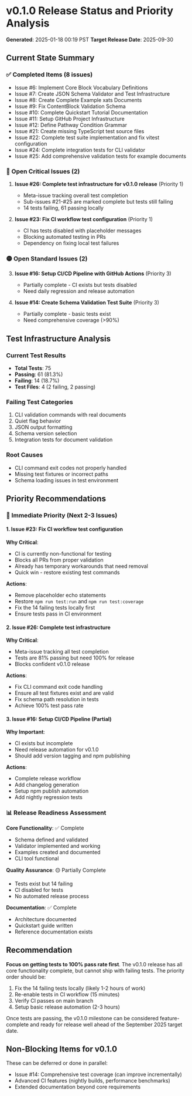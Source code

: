 # v0.1.0 Release Status and Priority Analysis

**Generated**: 2025-01-18 00:19 PST
**Target Release Date**: 2025-09-30

## Current State Summary

### ✅ Completed Items (8 issues)
- Issue #6: Implement Core Block Vocabulary Definitions
- Issue #7: Create JSON Schema Validator and Test Infrastructure  
- Issue #8: Create Complete Example xats Documents
- Issue #9: Fix ContentBlock Validation Schema
- Issue #10: Complete Quickstart Tutorial Documentation
- Issue #11: Setup GitHub Project Infrastructure
- Issue #12: Define Pathway Condition Grammar
- Issue #21: Create missing TypeScript test source files
- Issue #22: Complete test suite implementation and fix vitest configuration
- Issue #24: Complete integration tests for CLI validator
- Issue #25: Add comprehensive validation tests for example documents

### 🔴 Open Critical Issues (2)
1. **Issue #26: Complete test infrastructure for v0.1.0 release** (Priority 1)
   - Meta-issue tracking overall test completion
   - Sub-issues #21-#25 are marked complete but tests still failing
   - 14 tests failing, 61 passing locally
   
2. **Issue #23: Fix CI workflow test configuration** (Priority 1)
   - CI has tests disabled with placeholder messages
   - Blocking automated testing in PRs
   - Dependency on fixing local test failures

### 🟡 Open Standard Issues (2)
3. **Issue #16: Setup CI/CD Pipeline with GitHub Actions** (Priority 3)
   - Partially complete - CI exists but tests disabled
   - Need daily regression and release automation
   
4. **Issue #14: Create Schema Validation Test Suite** (Priority 3)
   - Partially complete - basic tests exist
   - Need comprehensive coverage (>90%)

## Test Infrastructure Analysis

### Current Test Results
- **Total Tests**: 75
- **Passing**: 61 (81.3%)
- **Failing**: 14 (18.7%)
- **Test Files**: 4 (2 failing, 2 passing)

### Failing Test Categories
1. CLI validation commands with real documents
2. Quiet flag behavior
3. JSON output formatting
4. Schema version selection
5. Integration tests for document validation

### Root Causes
- CLI command exit codes not properly handled
- Missing test fixtures or incorrect paths
- Schema loading issues in test environment

## Priority Recommendations

### 🎯 Immediate Priority (Next 2-3 Issues)

#### 1. Issue #23: Fix CI workflow test configuration
**Why Critical**: 
- CI is currently non-functional for testing
- Blocks all PRs from proper validation
- Already has temporary workarounds that need removal
- Quick win - restore existing test commands

**Actions**:
- Remove placeholder echo statements
- Restore `npm run test:run` and `npm run test:coverage`
- Fix the 14 failing tests locally first
- Ensure tests pass in CI environment

#### 2. Issue #26: Complete test infrastructure 
**Why Critical**:
- Meta-issue tracking all test completion
- Tests are 81% passing but need 100% for release
- Blocks confident v0.1.0 release

**Actions**:
- Fix CLI command exit code handling
- Ensure all test fixtures exist and are valid
- Fix schema path resolution in tests
- Achieve 100% test pass rate

#### 3. Issue #16: Setup CI/CD Pipeline (Partial)
**Why Important**:
- CI exists but incomplete
- Need release automation for v0.1.0
- Should add version tagging and npm publishing

**Actions**:
- Complete release workflow
- Add changelog generation
- Setup npm publish automation
- Add nightly regression tests

### 📊 Release Readiness Assessment

**Core Functionality**: ✅ Complete
- Schema defined and validated
- Validator implemented and working
- Examples created and documented
- CLI tool functional

**Quality Assurance**: 🟡 Partially Complete  
- Tests exist but 14 failing
- CI disabled for tests
- No automated release process

**Documentation**: ✅ Complete
- Architecture documented
- Quickstart guide written
- Reference documentation exists

## Recommendation

**Focus on getting tests to 100% pass rate first**. The v0.1.0 release has all core functionality complete, but cannot ship with failing tests. The priority order should be:

1. Fix the 14 failing tests locally (likely 1-2 hours of work)
2. Re-enable tests in CI workflow (15 minutes)
3. Verify CI passes on main branch
4. Setup basic release automation (2-3 hours)

Once tests are passing, the v0.1.0 milestone can be considered feature-complete and ready for release well ahead of the September 2025 target date.

## Non-Blocking Items for v0.1.0

These can be deferred or done in parallel:
- Issue #14: Comprehensive test coverage (can improve incrementally)
- Advanced CI features (nightly builds, performance benchmarks)
- Extended documentation beyond core requirements